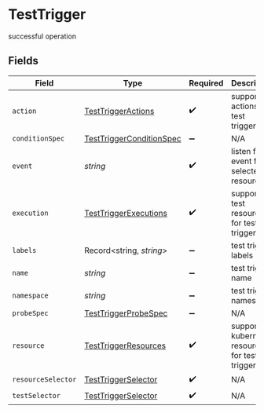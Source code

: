 # TestTrigger

successful operation


## Fields

| Field                                                                       | Type                                                                        | Required                                                                    | Description                                                                 | Example                                                                     |
| --------------------------------------------------------------------------- | --------------------------------------------------------------------------- | --------------------------------------------------------------------------- | --------------------------------------------------------------------------- | --------------------------------------------------------------------------- |
| `action`                                                                    | [TestTriggerActions](../../models/shared/testtriggeractions.md)             | :heavy_check_mark:                                                          | supported actions for test triggers                                         |                                                                             |
| `conditionSpec`                                                             | [TestTriggerConditionSpec](../../models/shared/testtriggerconditionspec.md) | :heavy_minus_sign:                                                          | N/A                                                                         |                                                                             |
| `event`                                                                     | *string*                                                                    | :heavy_check_mark:                                                          | listen for event for selected resource                                      | modified                                                                    |
| `execution`                                                                 | [TestTriggerExecutions](../../models/shared/testtriggerexecutions.md)       | :heavy_check_mark:                                                          | supported test resources for test triggers                                  |                                                                             |
| `labels`                                                                    | Record<string, *string*>                                                    | :heavy_minus_sign:                                                          | test trigger labels                                                         |                                                                             |
| `name`                                                                      | *string*                                                                    | :heavy_minus_sign:                                                          | test trigger name                                                           | test1                                                                       |
| `namespace`                                                                 | *string*                                                                    | :heavy_minus_sign:                                                          | test trigger namespace                                                      | testkube                                                                    |
| `probeSpec`                                                                 | [TestTriggerProbeSpec](../../models/shared/testtriggerprobespec.md)         | :heavy_minus_sign:                                                          | N/A                                                                         |                                                                             |
| `resource`                                                                  | [TestTriggerResources](../../models/shared/testtriggerresources.md)         | :heavy_check_mark:                                                          | supported kubernetes resources for test triggers                            |                                                                             |
| `resourceSelector`                                                          | [TestTriggerSelector](../../models/shared/testtriggerselector.md)           | :heavy_check_mark:                                                          | N/A                                                                         |                                                                             |
| `testSelector`                                                              | [TestTriggerSelector](../../models/shared/testtriggerselector.md)           | :heavy_check_mark:                                                          | N/A                                                                         |                                                                             |